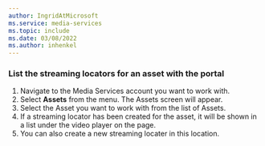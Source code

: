 ```yaml
---
author: IngridAtMicrosoft
ms.service: media-services 
ms.topic: include
ms.date: 03/08/2022
ms.author: inhenkel
---
```


### List the streaming locators for an asset with the portal

1. Navigate to the Media Services account you want to work with.
1. Select **Assets** from the menu. The Assets screen will appear.
1. Select the Asset you want to work with from the list of Assets.
1. If a streaming locator has been created for the asset, it will be shown in a list under the video player on the page.
1. You can also create a new streaming locater in this location.
